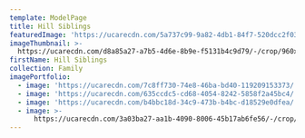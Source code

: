 ```yaml
---
template: ModelPage
title: Hill Siblings
featuredImage: 'https://ucarecdn.com/5a737c99-9a82-4db1-84f7-520dcc2f03af/'
imageThumbnail: >-
  https://ucarecdn.com/d8a85a27-a7b5-4d6e-8b9e-f5131b4c9d79/-/crop/960x1305/120,0/-/preview/
firstName: Hill Siblings
collection: Family
imagePortfolio:
  - image: 'https://ucarecdn.com/7c8ff730-74e8-46ba-bd40-119209153373/'
  - image: 'https://ucarecdn.com/635ccdc5-cd68-4054-8242-5858f2a45bc4/'
  - image: 'https://ucarecdn.com/b4bbc18d-34c9-473b-b4bc-d18529e0dfea/'
  - image: >-
      https://ucarecdn.com/3a03ba27-aa1b-4090-8006-45b17ab6fe56/-/crop/824x1172/173,36/-/preview/
---
```


